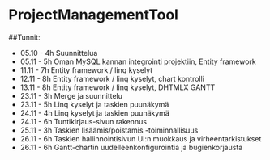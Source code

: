 # ProjectManagementTool

##Tunnit:

* 05.10 - 4h Suunnittelua
* 05.11 - 5h Oman MySQL kannan integrointi projektiin, Entity framework
* 11.11 - 7h Entity framework / linq kyselyt
* 12.11 - 8h Entity framework / linq kyselyt, chart kontrolli
* 13.11 - 8h Entity framework / linq kyselyt, DHTMLX GANTT
* 23.11 - 3h Merge ja suunnittelu
* 23.11 - 5h Linq kyselyt ja taskien puunäkymä
* 24.11 - 4h Linq kyselyt ja taskien puunäkymä
* 24.11 - 6h Tuntikirjaus-sivun rakennus
* 25.11 - 3h Taskien lisäämis/poistamis -toiminnallisuus
* 26.11 - 6h Taskien hallinnointisivun UI:n muokkaus ja virheentarkistukset
* 26.11 - 6h Gantt-chartin uudelleenkonfigurointia ja bugienkorjausta